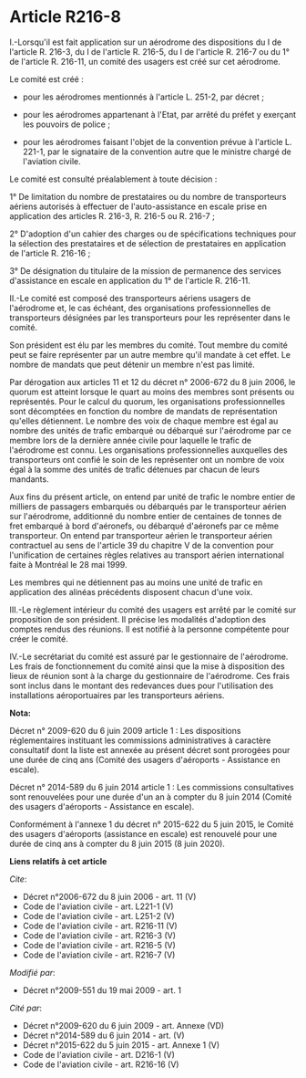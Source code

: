 # Article R216-8

I.-Lorsqu'il est fait application sur un aérodrome des dispositions du I de l'article R. 216-3, du I de l'article R. 216-5,
du I de l'article R. 216-7 ou du 1° de l'article R. 216-11, un comité des usagers est créé sur cet aérodrome. 

Le comité est créé :

- pour les aérodromes mentionnés à l'article L. 251-2, par décret ;

- pour les aérodromes appartenant à l'Etat, par arrêté du préfet y exerçant les pouvoirs de police ;

- pour les aérodromes faisant l'objet de la convention prévue à l'article L. 221-1, par le signataire de la convention autre
que le ministre chargé de l'aviation civile. 

Le comité est consulté préalablement à toute décision : 

1° De limitation du nombre de prestataires ou du nombre de transporteurs aériens autorisés à effectuer de l'auto-assistance
en escale prise en application des articles R. 216-3, R. 216-5 ou R. 216-7 ; 

2° D'adoption d'un cahier des charges ou de spécifications techniques pour la sélection des prestataires et de sélection de
prestataires en application de l'article R. 216-16 ; 

3° De désignation du titulaire de la mission de permanence des services d'assistance en escale en application du 1° de
l'article R. 216-11. 

II.-Le comité est composé des transporteurs aériens usagers de l'aérodrome et, le cas échéant, des organisations
professionnelles de transporteurs désignées par les transporteurs pour les représenter dans le comité. 

Son président est élu par les membres du comité. Tout membre du comité peut se faire représenter par un autre membre qu'il
mandate à cet effet. Le nombre de mandats que peut détenir un membre n'est pas limité. 

Par dérogation aux articles 11 et 12 du décret n° 2006-672 du 8 juin 2006, le quorum est atteint lorsque le quart au moins
des membres sont présents ou représentés. Pour le calcul du quorum, les organisations professionnelles sont décomptées en
fonction du nombre de mandats de représentation qu'elles détiennent. Le nombre des voix de chaque membre est égal au nombre
des unités de trafic embarqué ou débarqué sur l'aérodrome par ce membre lors de la dernière année civile pour laquelle le
trafic de l'aérodrome est connu. Les organisations professionnelles auxquelles des transporteurs ont confié le soin de les
représenter ont un nombre de voix égal à la somme des unités de trafic détenues par chacun de leurs mandants. 

Aux fins du présent article, on entend par unité de trafic le nombre entier de milliers de passagers embarqués ou débarqués
par le transporteur aérien sur l'aérodrome, additionné du nombre entier de centaines de tonnes de fret embarqué à bord
d'aéronefs, ou débarqué d'aéronefs par ce même transporteur. On entend par transporteur aérien le transporteur aérien
contractuel au sens de l'article 39 du chapitre V de la convention pour l'unification de certaines règles relatives au
transport aérien international faite à Montréal le 28 mai 1999. 

Les membres qui ne détiennent pas au moins une unité de trafic en application des alinéas précédents disposent chacun d'une
voix. 

III.-Le règlement intérieur du comité des usagers est arrêté par le comité sur proposition de son président. Il précise les
modalités d'adoption des comptes rendus des réunions. Il est notifié à la personne compétente pour créer le comité. 

IV.-Le secrétariat du comité est assuré par le gestionnaire de l'aérodrome. Les frais de fonctionnement du comité ainsi que
la mise à disposition des lieux de réunion sont à la charge du gestionnaire de l'aérodrome. Ces frais sont inclus dans le
montant des redevances dues pour l'utilisation des installations aéroportuaires par les transporteurs aériens.

**Nota:**

Décret n° 2009-620 du 6 juin 2009 article 1 : Les dispositions réglementaires instituant les commissions administratives à
caractère consultatif dont la liste est annexée au présent décret sont prorogées pour une durée de cinq ans (Comité des
usagers d'aéroports - Assistance en escale).

Décret n° 2014-589 du 6 juin 2014 article 1 : Les commissions consultatives sont renouvelées pour une durée d'un an à compter
du 8 juin 2014 (Comité des usagers d'aéroports - Assistance en escale).

Conformément à l'annexe 1 du décret n° 2015-622 du 5 juin 2015, le Comité des usagers d'aéroports (assistance en escale) est
renouvelé pour une durée de cinq ans à compter du 8 juin 2015 (8 juin 2020).

**Liens relatifs à cet article**

_Cite_:

  - Décret n°2006-672 du 8 juin 2006 - art. 11 (V)
  - Code de l'aviation civile - art. L221-1 (V)
  - Code de l'aviation civile - art. L251-2 (V)
  - Code de l'aviation civile - art. R216-11 (V)
  - Code de l'aviation civile - art. R216-3 (V)
  - Code de l'aviation civile - art. R216-5 (V)
  - Code de l'aviation civile - art. R216-7 (V)

_Modifié par_:

  - Décret n°2009-551 du 19 mai 2009 - art. 1

_Cité par_:

  - Décret n°2009-620 du 6 juin 2009 - art. Annexe (VD)
  - Décret n°2014-589 du 6 juin 2014 - art. (V)
  - Décret n°2015-622 du 5 juin 2015 - art. Annexe 1 (V)
  - Code de l'aviation civile - art. D216-1 (V)
  - Code de l'aviation civile - art. R216-16 (V)
